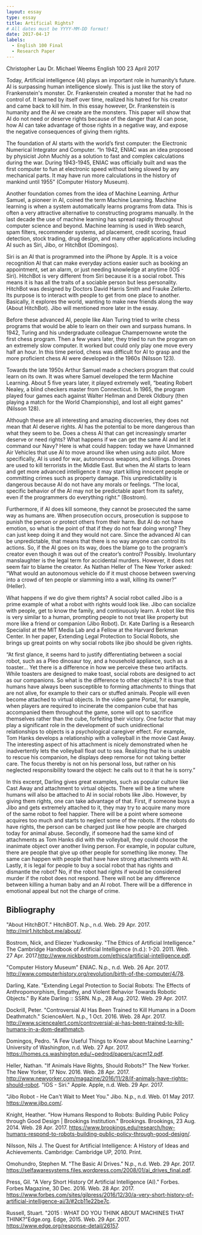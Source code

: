 ```yaml
---
layout: essay
type: essay
title: Artificial Rights?
# All dates must be YYYY-MM-DD format!
date: 2017-04-17
labels:
  - English 100 Final
  - Research Paper
---
```


Christopher Lau
Dr. Michael Weems
English 100
23 April 2017

Today, Artificial intelligence (AI) plays an important role in humanity’s future. AI is surpassing human intelligence slowly. This is just like the story of Frankenstein's monster. Dr. Frankenstein created a monster that he had no control of. It learned by itself over time, realized his hatred for his creator and came back to kill him. In this essay however, Dr. Frankenstein is humanity and the AI we create are the monsters. This paper will show that AI do not need or deserve rights because of the danger that AI can pose, how AI can take advantage of those rights in a negative way, and expose the negative consequences of giving them rights.

The foundation of AI starts with the world’s first computer: the Electronic Numerical Integrator and Computer. “In 1942, ENIAC was an idea proposed by physicist John Muchly as a solution to fast and complex calculations during the war. During 1943-1945, ENIAC was officially built and was the first computer to fun at electronic speed without being slowed by any mechanical parts. It may have run more calculations in the history of mankind until 1955” (Computer History Museum).

Another foundation comes from the idea of Machine Learning. Arthur Samuel, a pioneer in AI, coined the term Machine Learning. Machine learning is when a system automatically learns programs from data. This is often a very attractive alternative to constructing programs manually. In the last decade the use of machine learning has spread rapidly throughout computer science and beyond. Machine learning is used in Web search, spam filters, recommender systems, ad placement, credit scoring, fraud detection, stock trading, drug design, and many other applications including AI such as Siri, Jibo, or HitchBot (Domingos).

Siri is an AI that is programmed into the iPhone by Apple. It is a voice recognition AI that can make everyday actions easier such as booking an appointment, set an alarm, or just needing knowledge at anytime (IOS - Siri). HitchBot is very different from Siri because it is a social robot. This means it is has all the traits of a sociable person but less personality. HitchBot was designed by Doctors David Harris Smith and Frauke Zellerto. Its purpose is to interact with people to get from one place to another. Basically, it explores  the world, wanting to make new friends along the way (About HitchBot). Jibo will mentioned more later in the essay.

Before these advanced AI, people like Alan Turing tried to write chess programs that would be able to learn on their own and surpass humans. In 1942, Turing and his undergraduate colleague Champernowne wrote the first chess program. Then a few years later, they tried to run the program on an extremely slow computer. It worked but could only play one move every half an hour. In this time period, chess was difficult for AI to grasp and the more proficient chess AI were developed in the 1960s (Nilsson 123).

Towards the late 1950s Arthur Samuel made a checkers program that could learn on its own. It was where Samuel developed the term Machine Learning. About 5 five years later, it played extremely well, “beating Robert Nealey, a blind checkers master from Connecticut. In 1965, the program played four games each against Walter Hellman and Derek Oldbury (then playing a match for the World Championship), and lost all eight games" (Nilsson 128).

Although these are all interesting and amazing discoveries, they does not mean that AI deserve rights. AI has the potential to be more dangerous than what they seem to be. Does a chess AI that can get increasingly smarter deserve or need rights? What happens if we can get the same AI and let it command our Navy? Here is what could happen: today we have Unmanned Air Vehicles that use AI to move around like when using auto pilot. More specifically, AI is used for war, autonomous weapons, and killings. Drones are used to kill terrorists in the Middle East. But when the AI starts to learn and get more advanced intelligence it may start killing innocent people or committing crimes such as property damage. This unpredictability is dangerous because AI do not have any morals or feelings. “The local, specific behavior of the AI may not be predictable apart from its safety, even if the programmers do everything right.” (Bostrom).

Furthermore, if AI does kill someone, they cannot be prosecuted the same way as humans are. When prosecution occurs, prosecution is suppose to punish the person or protect others from their harm. But AI do not have emotion, so what is the point of that if they do not fear doing wrong? They can just keep doing it and they would not care. Since the advanced AI can be unpredictable, that means that there is no way anyone can control its actions. So, if the AI goes on its way, does the blame go to the program’s creator even though it was out of the creator’s control? Possibly. Involuntary manslaughter is the legal term for accidental murders. However, it does not seem fair to blame the creator. As Nathan Heller of The New Yorker asked: “What would an autonomous vehicle do if it must choose between swerving into a crowd of ten people or slamming into a wall, killing its owner?” (Heller).

What happens if we do give them rights? A social robot called Jibo is a prime example of what a robot with rights would look like. Jibo can socialize with people, get to know the family, and continuously learn. A robot like this is very similar to a human, prompting people to not treat like property but more like a friend or companion (Jibo Robot). Dr. Kate Darling is a Research Specialist at the MIT Media Lab and a Fellow at the Harvard Berkman Center. In her paper, Extending Legal Protection to Social Robots, she brings up great points on why social robots like jibo should be given rights.

“At first glance, it seems hard to justify differentiating between a social robot, such as a Pleo dinosaur toy, and a household appliance, such as a toaster… Yet there is a difference in how we perceive these two artifacts. While toasters are designed to make toast, social robots are designed to act as our companions. So what is the difference to other objects? It is true that humans have always been susceptible to forming attachments to things that are not alive, for example to their cars or stuffed animals. People will even become attached to virtual objects. In the video game Portal, for example, when players are required to incinerate the companion cube that has accompanied them throughout the game, some will opt to sacrifice themselves rather than the cube, forfeiting their victory. One factor that may play a significant role in the development of such unidirectional relationships to objects is a psychological caregiver effect. For example, Tom Hanks develops a relationship with a volleyball in the movie Cast Away. The interesting aspect of his attachment is nicely demonstrated when he inadvertently lets the volleyball float out to sea. Realizing that he is unable to rescue his companion, he displays deep remorse for not taking better care. The focus thereby is not on his personal loss, but rather on his neglected responsibility toward the object: he calls out to it that he is sorry.”

In this excerpt, Darling gives great examples, such as popular culture like Cast Away and attachment to virtual objects. There will be a time where humans will also be attached to AI in social robots like Jibo. However, by giving them rights, one can take advantage of that. First, if someone buys a Jibo and gets extremely attached to it, they may try to acquire many more of the same robot to feel happier. There will be a point where someone acquires too much and starts to neglect some of the robots. If the robots do have rights, the person can be charged just like how people are charged today for animal abuse. Secondly, if someone had the same kind of attachments as Tom Hanks did with the volleyball, they could choose the inanimate object over another living person. For example, in popular culture, there are people that give up other people for something like money. The same can happen with people that have have strong attachments with AI. Lastly, it is legal for people to buy a social robot that has rights and dismantle the robot? No, if the robot had rights if would be considered murder if the robot does not respond. There will not be any difference between killing a human baby and an AI robot. There will be a difference in emotional appeal but not the charge of crime.

## Bibliography

"About HitchBOT." HitchBOT. N.p., n.d. Web. 29 Apr. 2017. <http://mir1.hitchbot.me/about/>.

Bostrom, Nick, and Eliezer Yudkowsky. "The Ethics of Artificial Intelligence." The Cambridge 
Handbook of Artificial Intelligence (n.d.): 1-20. 2011. Web. 27 Apr. 2017.<http://www.nickbostrom.com/ethics/artificial-intelligence.pdf>.

"Computer History Museum" ENIAC. N.p., n.d. Web. 26 Apr. 2017.
<http://www.computerhistory.org/revolution/birth-of-the-computer/4/78>.

Darling, Kate. "Extending Legal Protection to Social Robots: The Effects of Anthropomorphism, 
Empathy, and Violent Behavior Towards Robotic Objects." By Kate Darling :: SSRN. N.p., 28 Aug. 2012. Web. 29 Apr. 2017.

Dockrill, Peter. "Controversial AI Has Been Trained to Kill Humans in a Doom                                                             
Deathmatch." ScienceAlert. N.p., 1 Oct. 2016. Web. 28 Apr. 2017. <http://www.sciencealert.com/controversial-ai-has-been-trained-to-kill-humans-in-a-dom-deathmatch>.

Domingos, Pedro. "A Few Useful Things to Know about Machine Learning." University of		Washington, n.d. Web. 27 Apr. 2017.	
<https://homes.cs.washington.edu/~pedrod/papers/cacm12.pdf>.

Heller, Nathan. "If Animals Have Rights, Should Robots?" The New Yorker. The New Yorker, 17 
Nov. 2016. Web. 28 Apr. 2017. <http://www.newyorker.com/magazine/2016/11/28/if-animals-have-rights-should-robot>.
"IOS - Siri." Apple. Apple, n.d. Web. 29 Apr. 2017.

"Jibo Robot - He Can't Wait to Meet You." Jibo. N.p., n.d. Web. 01 May 2017. 
<https://www.jibo.com/>. 

Knight, Heather. "How Humans Respond to Robots: Building Public Policy through Good
Design | Brookings Institution." Brookings. Brookings, 23 Aug. 2014. Web. 28 Apr. 2017. <https://www.brookings.edu/research/how-humans-respond-to-robots-building-public-policy-through-good-design/>. 

Nilsson, Nils J. The Quest for Artificial Intelligence: A History of Ideas and Achievements. 
Cambridge: Cambridge UP, 2010. Print.

Omohundro, Stephen M. "The Basic AI Drives." N.p., n.d. Web. 29 Apr. 2017. 
<https://selfawaresystems.files.wordpress.com/2008/01/ai_drives_final.pdf>.

Press, Gil. "A Very Short History Of Artificial Intelligence (AI)." Forbes. Forbes Magazine, 30
	Dec. 2016. Web. 28 Apr. 2017. <https://www.forbes.com/sites/gilpress/2016/12/30/a-very-short-history-of-artificial-intelligence-ai/3/#2cb11e22be7c>.
  
Russell, Stuart. "2015 : WHAT DO YOU THINK ABOUT MACHINES THAT 
THINK?"Edge.org. Edge, 2015. Web. 29 Apr. 2017. <https://www.edge.org/response-detail/26157>. 
